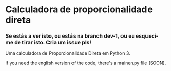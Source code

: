 # Calculadora de proporcionalidade direta
### Se estás a ver isto, ou estás na branch dev-1, ou eu esqueci-me de tirar isto. Cria um issue pls!
Uma calculadora de Proporcionalidade Direta em Python 3.

If you need the english version of the code, there's a mainen.py file (SOON).
